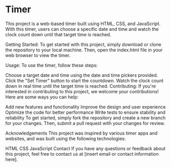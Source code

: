 # Timer

This project is a web-based timer built using HTML, CSS, and JavaScript. With this timer, users can choose a specific date and time and watch the clock count down until that target time is reached.

Getting Started:
To get started with this project, simply download or clone the repository to your local machine. Then, open the index.html file in your web browser to view the timer.

Usage:
To use the timer, follow these steps:

Choose a target date and time using the date and time pickers provided.
Click the "Set Timer" button to start the countdown.
Watch the clock count down in real time until the target time is reached.
Contributing:
If you're interested in contributing to this project, we welcome your contributions! Here are some ways you can help:

Add new features and functionality
Improve the design and user experience
Optimize the code for better performance
Write tests to ensure stability and reliability
To get started, simply fork the repository and create a new branch for your changes. Then, submit a pull request with your changes for review.



Acknowledgements
This project was inspired by various timer apps and websites, and was built using the following technologies:

HTML
CSS
JavaScript
Contact
If you have any questions or feedback about this project, feel free to contact us at [insert email or contact information here].
